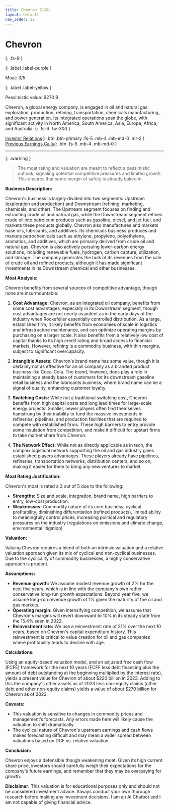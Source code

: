 ```yaml
---
title: Chevron (CVX)
layout: default
nav_order: 32
---
```


# Chevron
{: .fs-9 }

{: .label .label-purple }

Moat: 3/5

{: .label .label-yellow }

Pessimistic value: $270 B

Chevron, a global energy company, is engaged in oil and natural gas exploration, production, refining, transportation, chemicals manufacturing, and power generation. Its integrated operations span the globe, with significant activity in North America, South America, Asia, Europe, Africa, and Australia.
{: .fs-6 .fw-300 }

[Investor Relations](https://www.google.com/search?q=CVX+investor+relations){: .btn .btn-primary .fs-5 .mb-4 .mb-md-0 .mr-2 }
[Previous Earnings Calls](https://discountingcashflows.com/company/CVX/transcripts/){: .btn .fs-5 .mb-4 .mb-md-0 }

---

{: .warning } 
>The moat rating and valuation are meant to reflect a pessimistic outlook, signaling potential competitive pressures and limited growth. This ensures that some margin of safety is already baked in.


**Business Description:**

Chevron's business is largely divided into two segments: Upstream (exploration and production) and Downstream (refining, marketing, chemicals, and other).  The Upstream segment focuses on finding and extracting crude oil and natural gas, while the Downstream segment refines crude oil into petroleum products such as gasoline, diesel, and jet fuel, and markets these products globally.  Chevron also manufactures and markets base oils, lubricants, and additives.  Its chemicals business produces and markets petrochemicals such as ethylene, propylene, polyethylene, aromatics, and additives, which are primarily derived from crude oil and natural gas.  Chevron is also actively pursuing lower-carbon energy solutions, including renewable fuels, hydrogen, carbon capture, utilization, and storage.  The company generates the bulk of its revenues from the sale of crude oil and refined products, although it has made significant investments in its Downstream chemical and other businesses.

**Moat Analysis:**

Chevron benefits from several sources of competitive advantage, though none are insurmountable:

1. **Cost Advantage:** Chevron, as an integrated oil company, benefits from some cost advantages, especially in its Downstream segment, though cost advantages are not nearly as potent as in the early days of the industry when Rockefeller essentially controlled distribution.  As a large, established firm, it likely benefits from economies of scale in logistics and infrastructure maintenance, and can optimize operating margins by purchasing on a larger scale. It also benefits from a relatively low cost of capital thanks to its high credit rating and broad access to financial markets.  However, refining is a commodity business, with thin margins, subject to significant overcapacity.

2. **Intangible Assets:**  Chevron's brand name has some value, though it is certainly not as effective for an oil company as a branded product business like Coca-Cola.  The brand, however, does play a role in maintaining a steady base of customers for its downstream gasoline retail business and the lubricants business, where brand name can be a signal of quality, enhancing customer loyalty.

3. **Switching Costs:** While not a traditional switching cost, Chevron benefits from high capital costs and long lead times for large-scale energy projects. Smaller, newer players often find themselves hamstrung by their inability to fund the massive investments in refineries, pipelines, and production facilities that are required to compete with established firms. These high barriers to entry provide some insulation from competition, and make it difficult for upstart firms to take market share from Chevron.

4. **The Network Effect:** While not as directly applicable as in tech, the complex logistical network supporting the oil and gas industry gives established players advantages. These players already have pipelines, refineries, transportation networks, distribution centers, and so on, making it easier for them to bring any new ventures to market.

**Moat Rating Justification:**

Chevron's moat is rated a 3 out of 5 due to the following:

* **Strengths:** Size and scale, integration, brand name, high barriers to entry, low-cost production.
* **Weaknesses:** Commodity nature of its core business, cyclical profitability, diminishing differentiation (refined products), limited ability to meaningfully control prices, increasing political and regulatory pressures on the industry (regulations on emissions and climate change, environmental litigation)

**Valuation:**

Valuing Chevron requires a blend of both an intrinsic valuation and a relative valuation approach given its mix of cyclical and non-cyclical businesses. Due to the cyclicality of commodity businesses, a highly conservative approach is prudent.

**Assumptions:**

* **Revenue growth:** We assume modest revenue growth of 2% for the next five years, which is in line with the company's own rather conservative long-run growth expectations. Beyond year five, we assume long-run revenue growth of 1% given the maturity of the oil and gas markets.
* **Operating margin:** Given intensifying competition, we assume that Chevron's margins will revert downward to 10% in its steady state from the 15.4% seen in 2022.
* **Reinvestment rate:** We use a reinvestment rate of 21% over the next 10 years, based on Chevron's capital expenditure history. This reinvestment is critical to value creation for oil and gas companies where profitability tends to decline with age.

**Calculations:**

Using an equity-based valuation model, and an adjusted free cash flow (FCFE) framework for the next 10 years (FCFF less debt financing plus the amount of debt outstanding at the beginning multiplied by the interest rate), yields a present value for Chevron of about \$220 billion in 2023. Adding to this the company's other assets as of 2023 less non-equity claims (other debt and other non-equity claims) yields a value of about \$270 billion for Chevron as of 2023.


**Caveats:**

* This valuation is sensitive to changes in commodity prices and management’s forecasts. Any errors made here will likely cause the valuation to shift dramatically.
* The cyclical nature of Chevron's upstream earnings and cash flows makes forecasting difficult and may mean a wider spread between valuations based on DCF vs. relative valuation.

**Conclusion:**

Chevron enjoys a defensible though weakening moat. Given its high current share price, investors should carefully weigh their expectations for the company's future earnings, and remember that they may be overpaying for growth.


**Disclaimer:** This valuation is for educational purposes only and should not be considered investment advice. Always conduct your own thorough research before making any investment decisions.  I am an AI Chatbot and I am not capable of giving financial advice.